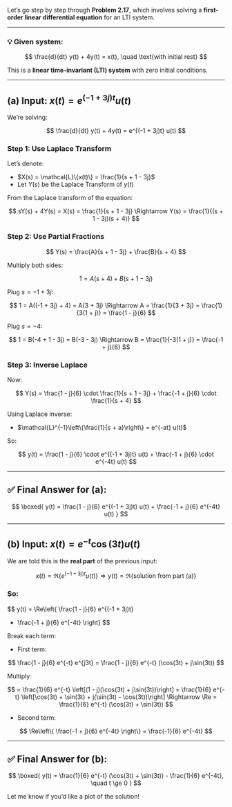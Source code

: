 Let’s go step by step through **Problem 2.17**, which involves solving a **first-order linear differential equation** for an LTI system.

---

### 💡 Given system:

$$
\frac{d}{dt} y(t) + 4y(t) = x(t), \quad \text{with initial rest}
$$

This is a **linear time-invariant (LTI) system** with zero initial conditions.

---

## **(a) Input: $x(t) = e^{(-1 + 3j)t} u(t)$**

We’re solving:

$$
\frac{d}{dt} y(t) + 4y(t) = e^{(-1 + 3j)t} u(t)
$$

### Step 1: Use Laplace Transform

Let’s denote:

* $X(s) = \mathcal{L}\{x(t)\} = \frac{1}{s + 1 - 3j}$
* Let $Y(s)$ be the Laplace Transform of $y(t)$

From the Laplace transform of the equation:

$$
sY(s) + 4Y(s) = X(s) = \frac{1}{s + 1 - 3j}
\Rightarrow Y(s) = \frac{1}{(s + 1 - 3j)(s + 4)}
$$

### Step 2: Use Partial Fractions

$$
Y(s) = \frac{A}{s + 1 - 3j} + \frac{B}{s + 4}
$$

Multiply both sides:

$$
1 = A(s + 4) + B(s + 1 - 3j)
$$

Plug $s = -1 + 3j$:

$$
1 = A((-1 + 3j) + 4) = A(3 + 3j) \Rightarrow A = \frac{1}{3 + 3j}
= \frac{1}{3(1 + j)} = \frac{1 - j}{6}
$$

Plug $s = -4$:

$$
1 = B(-4 + 1 - 3j) = B(-3 - 3j) \Rightarrow B = \frac{1}{-3(1 + j)} = \frac{-1 + j}{6}
$$

### Step 3: Inverse Laplace

Now:

$$
Y(s) = \frac{1 - j}{6} \cdot \frac{1}{s + 1 - 3j} + \frac{-1 + j}{6} \cdot \frac{1}{s + 4}
$$

Using Laplace inverse:

* $\mathcal{L}^{-1}\left\{\frac{1}{s + a}\right\} = e^{-at} u(t)$

So:

$$
y(t) = \frac{1 - j}{6} \cdot e^{(-1 + 3j)t} u(t) + \frac{-1 + j}{6} \cdot e^{-4t} u(t)
$$

---

## ✅ Final Answer for (a):

$$
\boxed{
y(t) = \frac{1 - j}{6} e^{(-1 + 3j)t} u(t) + \frac{-1 + j}{6} e^{-4t} u(t)
}
$$

---

## **(b) Input: $x(t) = e^{-t} \cos(3t) u(t)$**

We are told this is the **real part** of the previous input:

$$
x(t) = \Re\left\{e^{(-1 + 3j)t} u(t)\right\}
\Rightarrow y(t) = \Re\left\{ \text{solution from part (a)} \right\}
$$

### So:

$$
y(t) = \Re\left\{
\frac{1 - j}{6} e^{(-1 + 3j)t}
+ \frac{-1 + j}{6} e^{-4t}
\right\}
$$

Break each term:

* First term:

$$
\frac{1 - j}{6} e^{-t} e^{j3t} = \frac{1 - j}{6} e^{-t} (\cos(3t) + j\sin(3t))
$$

Multiply:

$$
= \frac{1}{6} e^{-t} \left[(1 - j)(\cos(3t) + j\sin(3t))\right]
= \frac{1}{6} e^{-t} \left[\cos(3t) + \sin(3t) + j(\sin(3t) - \cos(3t))\right]
\Rightarrow \Re = \frac{1}{6} e^{-t} (\cos(3t) + \sin(3t))
$$

* Second term:

$$
\Re\left\{ \frac{-1 + j}{6} e^{-4t} \right\} = \frac{-1}{6} e^{-4t}
$$

---

## ✅ Final Answer for (b):

$$
\boxed{
y(t) = \frac{1}{6} e^{-t} (\cos(3t) + \sin(3t)) - \frac{1}{6} e^{-4t}, \quad t \ge 0
}
$$

Let me know if you’d like a plot of the solution!
